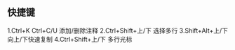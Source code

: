 ## 快捷键
1.Ctrl+K Ctrl+C/U       添加/删除注释
2.Ctrl+Shift+上/下      选择多行
3.Shift+Alt+上/下       向上/下快速复制
4.Ctrl+Shift+上/下      多行光标
